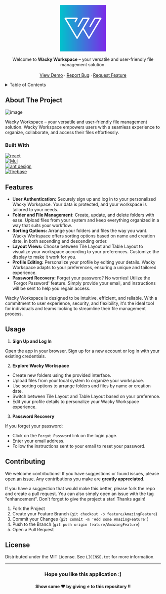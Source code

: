 <div align="center">
  <img src="public/Logo.svg" width="150" title="Wacky Workspace">
  
  <p align="center">
    Welcome to <strong>Wacky Workspace</strong> – your versatile and user-friendly file management solution.
    <br />
    <br />
    <a href="https://wacky-workspace.netlify.app/">View Demo</a>
    ·
    <a href="https://github.com/TheNewC0der-24/Wacky-Workspace/issues">Report Bug</a>
    ·
    <a href="https://github.com/TheNewC0der-24/Wacky-Workspace/issues">Request Feature</a>
  </p>
</div>

<!-- TABLE OF CONTENTS -->
<details>
  <summary>Table of Contents</summary>
  <ol>
    <li>
      <a href="#about-the-project">About The Project</a>
      <ul>
        <li><a href="#built-with">Built With</a></li>
      </ul>
    </li>
    <li><a href="#features">Features</a></li>
    <li><a href="#usage">Usage</a></li>
    <li><a href="#contributing">Contributing</a></li>
    <li><a href="#license">License</a></li>
  </ol>
</details>

<!-- ABOUT THE PROJECT -->
## About The Project

![image](https://github.com/TheNewC0der-24/Wacky-Workspace/blob/main/Preview.png)

Wacky Workspace – your versatile and user-friendly file management solution. Wacky Workspace empowers users with a seamless experience to organize, collaborate, and access their files effortlessly.

### Built With

<a href='https://github.com/shivamkapasia0' target="_blank"><img alt='react' src='https://img.shields.io/badge/React-100000?style=for-the-badge&logo=react&logoColor=61DBFB&labelColor=20232a&color=20232a'/></a>
<br />
<a href='https://github.com/shivamkapasia0' target="_blank"><img alt='Mui' src='https://img.shields.io/badge/MUI-100000?style=for-the-badge&logo=Mui&logoColor=007fff&labelColor=000000&color=000000'/></a>
<br />
<a href='https://github.com/shivamkapasia0' target="_blank"><img alt='ant design' src='https://img.shields.io/badge/AntD-100000?style=for-the-badge&logo=ant design&logoColor=f06a6f&labelColor=4a4a55&color=4a4a55'/></a>
<br/>
<a href='https://github.com/shivamkapasia0' target="_blank"><img alt='firebase' src='https://img.shields.io/badge/Firebase-100000?style=for-the-badge&logo=firebase&logoColor=FFA611&labelColor=39383E&color=39383E'/></a>

## Features
* **User Authentication:** Securely sign up and log in to your personalized Wacky Workspace. Your data is protected, and your workspace is tailored to your needs.
* **Folder and File Management:** Create, update, and delete folders with ease. Upload files from your system and keep everything organized in a way that suits your workflow.
* **Sorting Options:** Arrange your folders and files the way you want. Wacky Workspace offers sorting options based on name and creation date, in both ascending and descending order.
* **Layout Views:** Choose between Tile Layout and Table Layout to visualize your workspace according to your preferences. Customize the display to make it work for you.
* **Profile Editing:** Personalize your profile by editing your details. Wacky Workspace adapts to your preferences, ensuring a unique and tailored experience.
* **Password Recovery:** Forget your password? No worries! Utilize the 'Forgot Password' feature. Simply provide your email, and instructions will be sent to help you regain access.

Wacky Workspace is designed to be intuitive, efficient, and reliable. With a commitment to user experience, security, and flexibility, it's the ideal tool for individuals and teams looking to streamline their file management process.

## Usage
1. **Sign Up and Log In**

Open the app in your browser.
Sign up for a new account or log in with your existing credentials.

2. **Explore Wacky Workspace**

- Create new folders using the provided interface.
- Upload files from your local system to organize your workspace.
- Use sorting options to arrange folders and files by name or creation date.
- Switch between Tile Layout and Table Layout based on your preference.
- Edit your profile details to personalize your Wacky Workspace experience.

3. **Password Recovery**

If you forget your password:

- Click on the `Forgot Password` link on the login page.
- Enter your email address.
- Follow the instructions sent to your email to reset your password.

## Contributing
We welcome contributions! If you have suggestions or found issues, please [open an issue](https://github.com/TheNewC0der-24/Wacky-Workspace/issues). Any contributions you make are **greatly appreciated**.

If you have a suggestion that would make this better, please fork the repo and create a pull request. You can also simply open an issue with the tag "enhancement".
Don't forget to give the project a star! Thanks again!

1. Fork the Project
2. Create your Feature Branch (`git checkout -b feature/AmazingFeature`)
3. Commit your Changes (`git commit -m 'Add some AmazingFeature'`)
4. Push to the Branch (`git push origin feature/AmazingFeature`)
5. Open a Pull Request

## License
Distributed under the MIT License. See `LICENSE.txt` for more information.

--- 
<h3 align='center'>Hope you like this application :)</h3>
<h4 align='center'>Show some ❤️ by giving ⭐ to this repository !!</h4>

